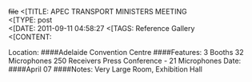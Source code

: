 ~~file~~
<[TITLE: 	APEC TRANSPORT MINISTERS MEETING	
<[TYPE: 	post	
<[DATE: 	2011-09-11 04:58:27	
<[TAGS: 	Reference Gallery	
<[CONTENT: 	

Location:
####Adelaide Convention Centre
####Features:
3 Booths
32 Microphones
250 Receivers
Press Conference - 21 Microphones
Date:
####April 07
####Notes:
Very Large Room, Exhibition Hall
<a href="http://congressrental.com.au/wp-content/uploads/2011/09/apec_transport_minister1.jpg">

<a href="http://congressrental.com.au/wp-content/uploads/2011/09/apec_transport_minister2.jpg">

<a href="http://congressrental.com.au/wp-content/uploads/2011/09/apec_transport_minister3.jpg">


<a href="http://congressrental.com.au/wp-content/uploads/2011/09/apec_transport_minister4.jpg">

<a href="http://congressrental.com.au/wp-content/uploads/2011/09/apec_transport_minister5.jpg">






